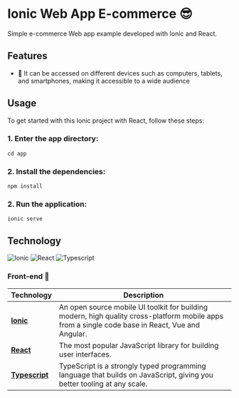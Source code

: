 # Ionic Web App E-commerce :sunglasses:

Simple e-commerce Web app example developed with Ionic and React.

## Features

- :iphone: It can be accessed on different devices such as computers, tablets, and smartphones, making it accessible to a wide audience

## Usage

To get started with this Ionic project with React, follow these steps:

### 1. Enter the app directory:

```shell
cd app

```

### 2. Install the dependencies:

```shell
npm install
```

### 2. Run the application:

```shell
ionic serve
```

## Technology

![Ionic](https://img.shields.io/badge/Ionic-3880FF?style=for-the-badge&logo=ionic&logoColor=white)
![React](https://img.shields.io/badge/react-%2320232a.svg?style=for-the-badge&logo=react&logoColor=%2361DAFB)
![Typescript](https://img.shields.io/badge/TypeScript-007ACC?style=for-the-badge&logo=typescript&logoColor=white)

### Front-end :nail_care:

| Technology | Description |
|------------|-------------|
| [**Ionic**](https://ionicframework.com/) | An open source mobile UI toolkit for building modern, high quality cross-platform mobile apps from a single code base in React, Vue and Angular. |
| [**React**](https://reactjs.org/) | The most popular JavaScript library for building user interfaces. |
| [**Typescript**](https://developer.mozilla.org/en-US/docs/Web/JavaScript) | TypeScript is a strongly typed programming language that builds on JavaScript, giving you better tooling at any scale. |                                                                                                                 |